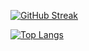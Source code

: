 [![GitHub Streak](http://github-readme-streak-stats.herokuapp.com?user=notforgiving&theme=dark&hide_border=true&date_format=j%20M%5B%20Y%5D&locale=ru)](https://git.io/streak-stats)

[![Top Langs](https://github-readme-stats.vercel.app/api/top-langs/?username=notforgiving)](https://github.com/notforgiving/github-readme-stats)

